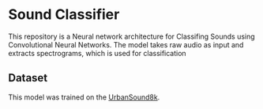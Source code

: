 # Sound Classifier
This repository is a Neural network architecture for Classifing Sounds using Convolutional Neural Networks. The model takes raw audio as input and extracts spectrograms, which is used for classification

## Dataset

This model was trained on the [UrbanSound8k](https://urbansounddataset.weebly.com/urbansound8k.html).

